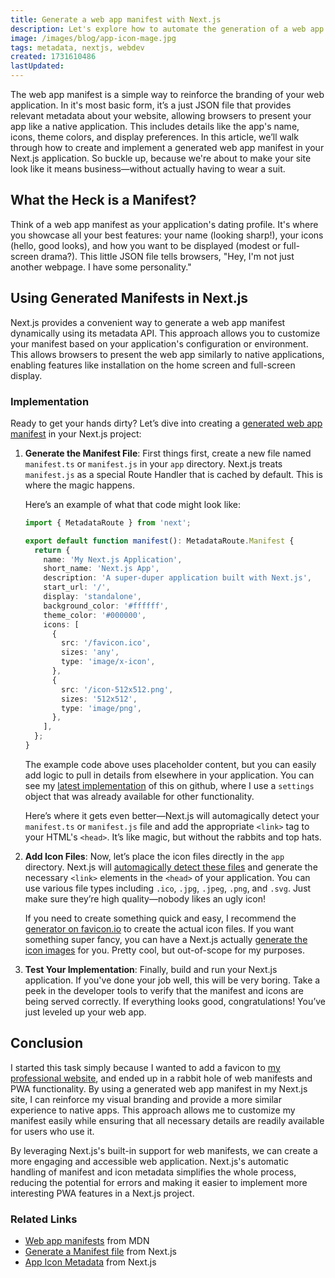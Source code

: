```yaml
---
title: Generate a web app manifest with Next.js
description: Let's explore how to automate the generation of a web app manifest in a Next.js project, and how this simple JSON file can help enhance your web app's appearance and branding.
image: /images/blog/app-icon-mage.jpg
tags: metadata, nextjs, webdev
created: 1731610486
lastUpdated:
---
```


The web app manifest is a simple way to reinforce the branding of your web application. In it's most basic form, it’s a just JSON file that provides relevant metadata about your website, allowing browsers to present your app like a native application. This includes details like the app's name, icons, theme colors, and display preferences. In this article, we’ll walk through how to create and implement a generated web app manifest in your Next.js application. So buckle up, because we're about to make your site look like it means business—without actually having to wear a suit.

## What the Heck is a Manifest?

Think of a web app manifest as your application's dating profile. It's where you showcase all your best features: your name (looking sharp!), your icons (hello, good looks), and how you want to be displayed (modest or full-screen drama?). This little JSON file tells browsers, "Hey, I'm not just another webpage. I have some personality."

## Using Generated Manifests in Next.js

Next.js provides a convenient way to generate a web app manifest dynamically using its metadata API. This approach allows you to customize your manifest based on your application's configuration or environment.
This allows browsers to present the web app similarly to native applications, enabling features like installation on the home screen and full-screen display.

### Implementation

Ready to get your hands dirty? Let’s dive into creating a [generated web app manifest](https://nextjs.org/docs/app/api-reference/file-conventions/metadata/manifest#generate-a-manifest-file) in your Next.js project:

1. **Generate the Manifest File**:
   First things first, create a new file named `manifest.ts` or `manifest.js` in your `app` directory. Next.js treats `manifest.js` as a special Route Handler that is cached by default. This is where the magic happens.

   Here’s an example of what that code might look like:

   ```typescript
   import { MetadataRoute } from 'next';

   export default function manifest(): MetadataRoute.Manifest {
     return {
       name: 'My Next.js Application',
       short_name: 'Next.js App',
       description: 'A super-duper application built with Next.js',
       start_url: '/',
       display: 'standalone',
       background_color: '#ffffff',
       theme_color: '#000000',
       icons: [
         {
           src: '/favicon.ico',
           sizes: 'any',
           type: 'image/x-icon',
         },
         {
           src: '/icon-512x512.png',
           sizes: '512x512',
           type: 'image/png',
         },
       ],
     };
   }
   ```

   The example code above uses placeholder content, but you can easily add logic to pull in details from elsewhere in your application. You can see my [latest implementation](https://github.com/andymagill/dev.magill.next/blob/master/app/manifest.ts) of this on github, where I use a `settings` object that was already available for other functionality.

   Here’s where it gets even better—Next.js will automagically detect your `manifest.ts` or `manifest.js` file and add the appropriate `<link>` tag to your HTML's `<head>`. It’s like magic, but without the rabbits and top hats.

2. **Add Icon Files**:
   Now, let’s place the icon files directly in the `app` directory. Next.js will [automagically detect these files](https://nextjs.org/docs/app/api-reference/file-conventions/metadata/app-icons#image-files-ico-jpg-png) and generate the necessary `<link>` elements in the `<head>` of your application. You can use various file types including `.ico`, `.jpg`, `.jpeg`, `.png`, and `.svg`. Just make sure they’re high quality—nobody likes an ugly icon!

   If you need to create something quick and easy, I recommend the [generator on favicon.io](https://favicon.io/favicon-generator/) to create the actual icon files. If you want something super fancy, you can have a Next.js actually [generate the icon images](https://nextjs.org/docs/app/api-reference/file-conventions/metadata/app-icons#generate-icons-using-code-js-ts-tsx) for you. Pretty cool, but out-of-scope for my purposes.

3. **Test Your Implementation**:
   Finally, build and run your Next.js application. If you've done your job well, this will be very boring. Take a peek in the developer tools to verify that the manifest and icons are being served correctly. If everything looks good, congratulations! You’ve just leveled up your web app.

## Conclusion

I started this task simply because I wanted to add a favicon to [my professional website](https://magill.dev), and ended up in a rabbit hole of web manifests and PWA functionality. By using a generated web app manifest in my Next.js site, I can reinforce my visual branding and provide a more similar experience to native apps. This approach allows me to customize my manifest easily while ensuring that all necessary details are readily available for users who use it.

By leveraging Next.js's built-in support for web manifests, we can create a more engaging and accessible web application. Next.js's automatic handling of manifest and icon metadata simplifies the whole process, reducing the potential for errors and making it easier to implement more interesting PWA features in a Next.js project.

### Related Links

- [Web app manifests](https://developer.mozilla.org/en-US/docs/Web/Manifest) from MDN
- [Generate a Manifest file](https://nextjs.org/docs/app/api-reference/file-conventions/metadata/manifest#generate-a-manifest-file) from Next.js
- [App Icon Metadata](https://nextjs.org/docs/app/api-reference/file-conventions/metadata/app-icons) from Next.js
